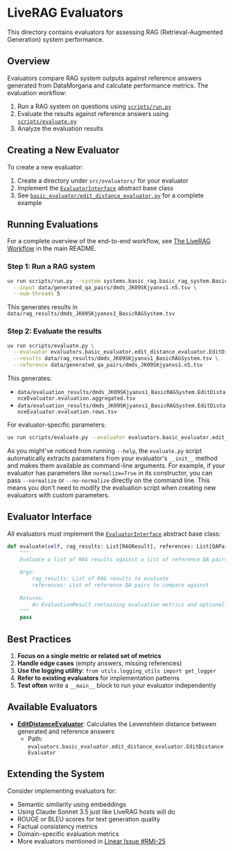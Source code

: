 # LiveRAG Evaluators

This directory contains evaluators for assessing RAG (Retrieval-Augmented Generation) system performance.

## Overview

Evaluators compare RAG system outputs against reference answers generated from DataMorgana and calculate performance metrics. The evaluation workflow:

1. Run a RAG system on questions using [`scripts/run.py`](../scripts/run.py)
2. Evaluate the results against reference answers using [`scripts/evaluate.py`](../scripts/evaluate.py)
3. Analyze the evaluation results

## Creating a New Evaluator

To create a new evaluator:

1. Create a directory under `src/evaluators/` for your evaluator
2. Implement the [`EvaluatorInterface`](./evaluator_interface.py) abstract base class
3. See [`basic_evaluator/edit_distance_evaluator.py`](./basic_evaluator/edit_distance_evaluator.py) for a complete example

## Running Evaluations

For a complete overview of the end-to-end workflow, see [The LiveRAG Workflow](../../README.md#the-liverag-workflow) in the main README.

### Step 1: Run a RAG system

```bash
uv run scripts/run.py --system systems.basic_rag.basic_rag_system.BasicRAGSystem \
  --input data/generated_qa_pairs/dmds_JK09SKjyanxs1.n5.tsv \
  --num-threads 5
```

This generates results in `data/rag_results/dmds_JK09SKjyanxs1_BasicRAGSystem.tsv`

### Step 2: Evaluate the results

```bash
uv run scripts/evaluate.py \
  --evaluator evaluators.basic_evaluator.edit_distance_evaluator.EditDistanceEvaluator \
  --results data/rag_results/dmds_JK09SKjyanxs1_BasicRAGSystem.tsv \
  --reference data/generated_qa_pairs/dmds_JK09SKjyanxs1.n5.tsv
```

This generates:

- `data/evaluation_results/dmds_JK09SKjyanxs1_BasicRAGSystem.EditDistanceEvaluator.evaluation.aggregated.tsv`
- `data/evaluation_results/dmds_JK09SKjyanxs1_BasicRAGSystem.EditDistanceEvaluator.evaluation.rows.tsv`

For evaluator-specific parameters:

```bash
uv run scripts/evaluate.py --evaluator evaluators.basic_evaluator.edit_distance_evaluator.EditDistanceEvaluator --help
```

As you might've noticed from running `--help`, the `evaluate.py` script automatically extracts parameters from your evaluator's `__init__` method and makes them available as command-line arguments. For example, if your evaluator has parameters like `normalize=True` in its constructor, you can pass `--normalize` or `--no-normalize` directly on the command line. This means you don't need to modify the evaluation script when creating new evaluators with custom parameters.

## Evaluator Interface

All evaluators must implement the [`EvaluatorInterface`](./evaluator_interface.py) abstract base class:

```python
def evaluate(self, rag_results: List[RAGResult], references: List[QAPair]) -> EvaluationResult:
    """
    Evaluate a list of RAG results against a list of reference QA pairs.
    
    Args:
        rag_results: List of RAG results to evaluate
        references: List of reference QA pairs to compare against
        
    Returns:
        An EvaluationResult containing evaluation metrics and optionally row-level results
    """
    pass
```

## Best Practices

1. **Focus on a single metric or related set of metrics**
2. **Handle edge cases** (empty answers, missing references)
3. **Use the logging utility**: `from utils.logging_utils import get_logger`
4. **Refer to existing evaluators** for implementation patterns
5. **Test often** write a `__main__` block to run your evaluator independently

## Available Evaluators

- **[EditDistanceEvaluator](./basic_evaluator/edit_distance_evaluator.py)**: Calculates the Levenshtein distance between generated and reference answers
  - Path: `evaluators.basic_evaluator.edit_distance_evaluator.EditDistanceEvaluator`

## Extending the System

Consider implementing evaluators for:

- Semantic similarity using embeddings
- Using Claude Sonnet 3.5 just like LiveRAG hosts will do
- ROUGE or BLEU scores for text generation quality
- Factual consistency metrics
- Domain-specific evaluation metrics
- More evaluators mentioned in [Linear Issue #RMI-25](https://linear.app/rmit-liverag-2025/issue/RMI-25/develop-an-llm-based-evaluator-for-rag-system-assessment)
